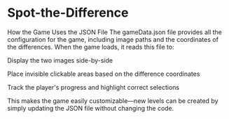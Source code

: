# Spot-the-Difference


How the Game Uses the JSON File
The gameData.json file provides all the configuration for the game, including image paths and the coordinates of the differences. When the game loads, it reads this file to:

Display the two images side-by-side

Place invisible clickable areas based on the difference coordinates

Track the player's progress and highlight correct selections

This makes the game easily customizable—new levels can be created by simply updating the JSON file without changing the code.
